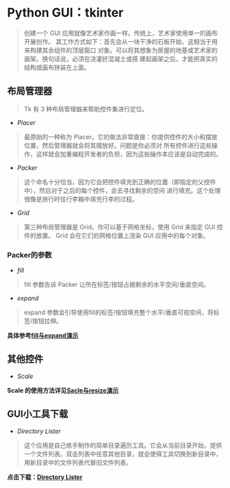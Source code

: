 # Python GUI：tkinter

> 创建一个 GUI 应用就像艺术家作画一样。传统上，艺术家使用单一的画布开展创作。 其工作方式如下：首先会从一块干净的石板开始，这相当于用来构建其余组件的顶层窗口 对象。可以将其想象为房屋的地基或艺术家的画架。换句话说，必须在浇灌好混凝土或搭 建起画架之后，才能把真实的结构或画布拼装在上面。 

## 布局管理器

> Tk 有 3 种布局管理器来帮助控件集进行定位。 

* *Placer*

> 最原始的一种称为 Placer。它的做法非常直接：你提供控件的大小和摆放位置，然后管理器就会将其摆放好。问题是你必须对 所有控件进行这些操作，这样就会加重编程开发者的负担，因为这些操作本应该是自动完成的。

* *Packer*

> 这个命名十分恰当，因为它会把控件填充到正确的位置（即指定的父控件中），然后对于之后的每个控件，会去寻找剩余的空间
进行填充。这个处理很像是旅行时往行李箱中填充行李的过程。 

* *Grid*

> 第三种布局管理器是 Grid。你可以基于网格坐标，使用 Grid 来指定 GUI 控件的放置。 Grid 会在它们的网格位置上渲染 GUI
 应用中的每个对象。

### Packer的参数

* *fill*

> fill 参数告诉 Packer 让所在标签/按钮占据剩余的水平空间/垂直空间。

* *expand*

> expand 参数会引导使用fill的标签/按钮填充整个水平/垂直可视空间，将标签/按钮拉伸。

**具体参考[**fill与expand演示**](https://github.com/Leesoar/Python_GUI_tkinter/blob/master/helloworld3.py)**

## 其他控件

* *Scale*

**Scale 的使用方法详见[**Sacle与resize演示**](https://github.com/Leesoar/Python_GUI_tkinter/blob/master/helloworld3.py)**

## GUI小工具下载

* *Directory Lister*
> 这个应用是自己练手制作的简单目录遍历工具。它会从当前目录开始，提供一个文件列表。双击列表中任意其他目录，就会使得工具切换到新目录中，用新目录中的文件列表代替旧文件列表。 

**点击下载：**[**Directory Lister**](https://github.com/Leesoar/Python_GUI_tkinter/raw/master/exe/Directory%20Lister.exe)
